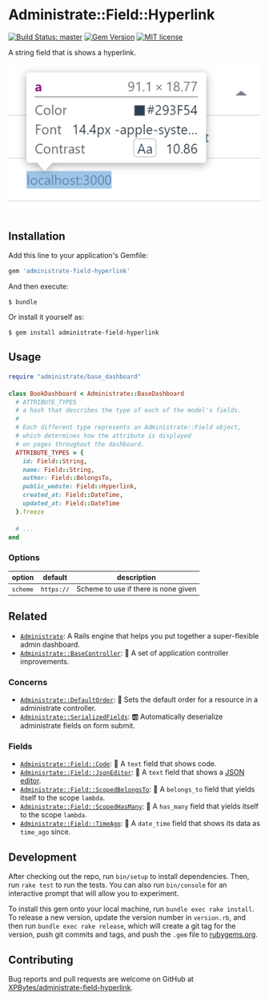 # Administrate::Field::Hyperlink

[![Build Status: master](https://travis-ci.com/XPBytes/administrate-field-hyperlink.svg)](https://travis-ci.com/XPBytes/administrate-field-hyperlink)
[![Gem Version](https://badge.fury.io/rb/administrate-field-hyperlink.svg)](https://badge.fury.io/rb/administrate-field-hyperlink)
[![MIT license](http://img.shields.io/badge/license-MIT-brightgreen.svg)](http://opensource.org/licenses/MIT)

A string field that is shows a hyperlink.

![Example](./example.png)

## Installation

Add this line to your application's Gemfile:

```ruby
gem 'administrate-field-hyperlink'
```

And then execute:

    $ bundle

Or install it yourself as:

    $ gem install administrate-field-hyperlink

## Usage

```ruby
require "administrate/base_dashboard"

class BookDashboard < Administrate::BaseDashboard
  # ATTRIBUTE_TYPES
  # a hash that describes the type of each of the model's fields.
  #
  # Each different type represents an Administrate::Field object,
  # which determines how the attribute is displayed
  # on pages throughout the dashboard.
  ATTRIBUTE_TYPES = {
    id: Field::String,
    name: Field::String,
    author: Field::BelongsTo,
    public_webste: Field::Hyperlink,
    created_at: Field::DateTime,
    updated_at: Field::DateTime
  }.freeze
  
  # ...
end
```

### Options

| option | default | description |
|--------|-------|-------------|
| `scheme` | `https://` |  Scheme to use if there is none given |

## Related

- [`Administrate`](https://github.com/thoughtbot/administrate): A Rails engine that helps you put together a super-flexible admin dashboard.
- [`Administrate::BaseController`](https://github.com/XPBytes/administrate-base_controller): :stars: A set of application controller improvements.

### Concerns

- [`Administrate::DefaultOrder`](https://github.com/XPBytes/administrate-default_order): :1234: Sets the default order for a resource in a administrate controller.
- [`Administrate::SerializedFields`](https://github.com/XPBytes/administrate-serialized_fields): :ab: Automatically deserialize administrate fields on form submit.

### Fields

- [`Administrate::Field::Code`](https://github.com/XPBytes/administrate-field-code): :pencil: A `text` field that shows code.
- [`Adminisrtate::Field::JsonEditor`](https://github.com/XPBytes/administrate-field-json_editor): :pencil: A `text` field that shows a [JSON editor](https://github.com/josdejong/jsoneditor).
- [`Administrate::Field::ScopedBelongsTo`](https://github.com/XPBytes/administrate-field-scoped_belongs_to): :pencil: A `belongs_to` field that yields itself to the scope `lambda`.
- [`Administrate::Field::ScopedHasMany`](https://github.com/XPBytes/administrate-field-scoped_has_many): :pencil: A `has_many` field that yields itself to the scope `lambda`.
- [`Administrate::Field::TimeAgo`](https://github.com/XPBytes/administrate-field-time_ago): :pencil: A `date_time` field that shows its data as `time_ago` since.

## Development

After checking out the repo, run `bin/setup` to install dependencies. Then, run `rake test` to run the tests. You can
also run `bin/console` for an interactive prompt that will allow you to experiment.

To install this gem onto your local machine, run `bundle exec rake install`. To release a new version, update the
version number in `version.rb`, and then run `bundle exec rake release`, which will create a git tag for the version,
push git commits and tags, and push the `.gem` file to [rubygems.org](https://rubygems.org).

## Contributing

Bug reports and pull requests are welcome on GitHub at [XPBytes/administrate-field-hyperlink](https://github.com/XPBytes/administrate-field-hyperlink).
